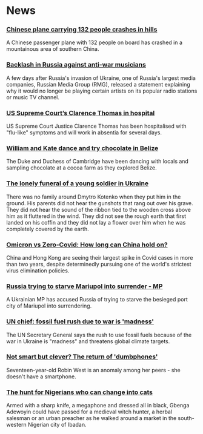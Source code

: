 # News
### [Chinese plane carrying 132 people crashes in hills](https://www.bbc.com/news/world-asia-china-60819760)
A Chinese passenger plane with 132 people on board has crashed in a mountainous area of southern China.
### [Backlash in Russia against anti-war musicians](https://www.bbc.com/news/world-europe-60814306)
A few days after Russia's invasion of Ukraine, one of Russia's largest media companies, Russian Media Group (RMG), released a statement explaining why it would no longer be playing certain artists on its popular radio stations or music TV channel. 
### [US Supreme Court’s Clarence Thomas in hospital](https://www.bbc.com/news/world-us-canada-60817252)
US Supreme Court Justice Clarence Thomas has been hospitalised with "flu-like" symptoms and will work in absentia for several days.
### [William and Kate dance and try chocolate in Belize](https://www.bbc.com/news/uk-60814541)
The Duke and Duchess of Cambridge have been dancing with locals and sampling chocolate at a cocoa farm as they explored Belize.
### [The lonely funeral of a young soldier in Ukraine](https://www.bbc.com/news/world-europe-60801586)
There was no family around Dmytro Kotenko when they put him in the ground. His parents did not hear the gunshots that rang out over his grave. They did not hear the sound of the ribbon tied to the wooden cross above him as it fluttered in the wind. They did not see the rough earth that first landed on his coffin and they did not lay a flower over him when he was completely covered by the earth.
### [Omicron vs Zero-Covid: How long can China hold on?](https://www.bbc.com/news/world-asia-china-60762032)
China and Hong Kong are seeing their largest spike in Covid cases in more than two years, despite determinedly pursuing one of the world's strictest virus elimination policies. 
### [Russia trying to starve Mariupol into surrender - MP](https://www.bbc.com/news/world-europe-60816885)
A Ukrainian MP has accused Russia of trying to starve the besieged port city of Mariupol into surrendering.
### [UN chief: fossil fuel rush due to war is 'madness'](https://www.bbc.com/news/science-environment-60815547)
The UN Secretary General says the rush to use fossil fuels because of the war in Ukraine is "madness" and threatens global climate targets. 
### [Not smart but clever? The return of 'dumbphones'](https://www.bbc.com/news/business-60763168)
Seventeen-year-old Robin West is an anomaly among her peers - she doesn't have a smartphone.
### [The hunt for Nigerians who can change into cats](https://www.bbc.com/news/world-africa-60749496)
Armed with a sharp knife, a megaphone and dressed all in black, Gbenga Adewoyin could have passed for a medieval witch hunter, a herbal salesman or an urban preacher as he walked around a market in the south-western Nigerian city of Ibadan. 
